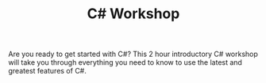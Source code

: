 ﻿---
type: workshop
id: csharp-workshop
title: C# Workshop
repo: dotnet-presentations/csharp-workshop
link: https://github.com/dotnet-presentations/csharp-workshop
---

Are you ready to get started with C#? This 2 hour introductory C# workshop will take you through everything you need to know to use the latest and greatest features of C#.
